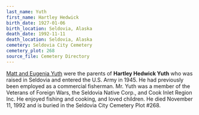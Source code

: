 ```yaml
---
last_name: Yuth
first_name: Hartley Hedwick
birth_date: 1927-01-06
birth_location: Seldovia, Alaska
death_date: 1992-11-11
death_location: Seldovia, Alaska
cemetery: Seldovia City Cemetery
cemetery_plot: 268
source_file: Cemetery Directory
---
```

[Matt and Eugenia Yuth](../_families/Yuth_Family.md) were the parents of **Hartley Hedwick Yuth** who
was raised in Seldovia and entered the U.S. Army in 1945. He had previously been
employed as a commercial fisherman. Mr. Yuth was a member of the
Veterans of Foreign Wars, the Seldovia Native Corp., and Cook Inlet
Region Inc. He enjoyed fishing and cooking, and loved children. He died
November 11, 1992 and is buried in the Seldovia City Cemetery Plot
\#268.

